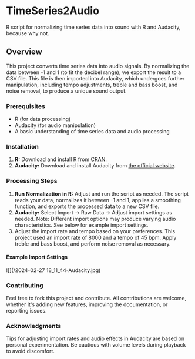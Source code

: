 # TimeSeries2Audio
R script for normalizing time series data into sound with R and Audacity, because why not.

## Overview
This project converts time series data into audio signals. By normalizing the data between -1 and 1 (to fit the decibel range), we export the result to a CSV file. This file is then imported into Audacity, which undergoes further manipulation, including tempo adjustments, treble and bass boost, and noise removal, to produce a unique sound output.

### Prerequisites
- R (for data processing)
- Audacity (for audio manipulation)
- A basic understanding of time series data and audio processing

### Installation
1. **R:** Download and install R from [CRAN](https://cran.r-project.org/).
2. **Audacity:** Download and install Audacity from [the official website](https://www.audacityteam.org/download/).

### Processing Steps
1. **Run Normalization in R:** Adjust and run the script as needed. The script reads your data, normalizes it between -1 and 1, applies a smoothing function, and exports the processed data to a new CSV file.
2. **Audacity:** Select Import -> Raw Data -> Adjust import settings as needed. Note: Different import options may produce varying audio characteristics. See below for example import settings.
3. Adjust the import rate and tempo based on your preferences. This project used an import rate of 8000 and a tempo of 45 bpm.
Apply treble and bass boost, and perform noise removal as necessary.

#### Example Import Settings

![](/2024-02-27 18_11_44-Audacity.jpg)

### Contributing
Feel free to fork this project and contribute. All contributions are welcome, whether it's adding new features, improving the documentation, or reporting issues.

### Acknowledgments
Tips for adjusting import rates and audio effects in Audacity are based on personal experimentation. Be cautious with volume levels during playback to avoid discomfort.
